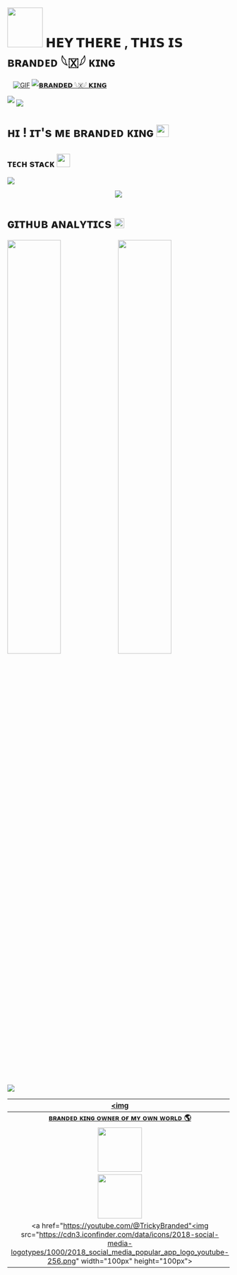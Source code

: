  <h1> <img src="https://te.legra.ph/file/b5a457725d59cc7765dde.jpg" height="90px" width="80px"> 𝗛𝗘𝗬 𝗧𝗛𝗘𝗥𝗘 , 𝗧𝗛𝗜𝗦 𝗜𝗦 ʙʀᴀɴᴅᴇᴅ 𓆩🇽𓆪 ᴋɪɴɢ  </h1>
<p align="center">

ㅤ[![GIF](https://github.com/WCGKING/WCGKING/blob/main/WCGKING.gif)](https://github.com/WCGKING)
   [![𝗕𝗥𝗔𝗡𝗗𝗘𝗗 𓆩🇽𓆪 𝗞𝗜𝗡𝗚 ](https://github-stats-alpha.vercel.app/api?username=WCGKING "WCGKING")](https://github-stats-alpha.vercel.app/api?username=WCGKING "WCGKING")

 <img src="https://readme-typing-svg.herokuapp.com?color=00FF00&width=420&lines=🦅+𝗪𝗖𝗚𝗞𝗜𝗡𝗚+𝗕𝗥𝗔𝗡𝗗𝗘𝗗+𝗞𝗜𝗡𝗚+👑">


<!--
**WCGKING/WCGKING** is a ✨ _special_ ✨ repository because its `README.md` (this file) appears on your GitHub profile.



<p align="center">
    <b>ᴘʀᴏғɪʟᴇ ᴠɪsɪᴛᴏʀs</b><br>
 -->    <img align="middle" src="https://profile-counter.glitch.me/WCGKING/count.svg" />
</p>


<h1>ʜɪ ! ɪᴛ's ᴍᴇ ʙʀᴀɴᴅᴇᴅ ᴋɪɴɢ <img src="https://raw.githubusercontent.com/MartinHeinz/MartinHeinz/master/wave.gif" width="28"></h1>

<h2>ᴛᴇᴄʜ sᴛᴀᴄᴋ <img src="https://camo.githubusercontent.com/63371d36886ee658f5a97401f393e1ab1684b2fd3de674b8f5efc7d410b2a3d0/68747470733a2f2f6d656469612e67697068792e636f6d2f6d656469612f57556c706c634d704f43456d5447427442572f67697068792e676966" width="30"</img></h2>

![](https://skillicons.dev/icons?i=python,vscode,linux,git,github,githubactions,flask,html,markdown,sqlite,mysql,postgres,redis)

<p align="center">
  <a href="https://t.me/BRANDEDKING82"><img src="https://user-images.githubusercontent.com/77770753/117139498-f081c400-adc9-11eb-9aaf-f895a54ecc67.gif"></a>
    </p>
<p align="center">

</p>

<h3>
    
<h1>ɢɪᴛʜᴜʙ ᴀɴᴀʟʏᴛɪᴄs <img src="https://emojis.slackmojis.com/emojis/images/1621024394/39092/cat-roll.gif?1621024394" width="22"></h1>
  

[<img src="https://github-readme-stats.vercel.app/api?username=WCGKING&count_private=true&show_icons=true&theme=chartreuse-dark&custom_title=What%27s+the+craic?&include_all_commits=true&hide_border=true&bg_color=000000" width="49%">](https://github.com/WCGKING) 
[<img src="https://github-readme-streak-stats.herokuapp.com/?user=WCGKING&theme=chartreuse-dark&hide_border=True&bg_color=000000" width="49%">](https://github.com/WCGKING) 
[<img src="https://github-readme-stats.vercel.app/api/top-langs/?username=WCGKING&theme=radical&layout=compact">](https://github.com/WCGKING)


| <a href="https://t.me/BRANDEDKING82"><img 
|:---------------------------------------------------------------------------------------------------------------------------------------: |
|       **[ʙʀᴀɴᴅᴇᴅ ᴋɪɴɢ ᴏᴡɴᴇʀ ᴏғ ᴍʏ ᴏᴡɴ ᴡᴏʀʟᴅ 🌎](https://t.me/BRANDEDKING82)**                                                                                |
| <a href="https://t.me/BRANDRD_BOT"><img src="https://cdn4.iconfinder.com/data/icons/logos-and-brands/512/335_Telegram_logo-256.png" width="100px" height="100px"></a>
| <a href="https://www.instagram.com/lokesk_x82"><img src="https://cdn2.iconfinder.com/data/icons/social-icons-33/128/Instagram-256.png" width="100px" height="100px"></a>
| <a href="https://youtube.com/@TrickyBranded"<img src="https://cdn3.iconfinder.com/data/icons/2018-social-media-logotypes/1000/2018_social_media_popular_app_logo_youtube-256.png" width="100px" height="100px"></a>                                                                                                                             

   
    

